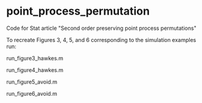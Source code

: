 # point_process_permutation
 Code for Stat article "Second order preserving point process permutations"

To recreate Figures 3, 4, 5, and 6 corresponding to the simulation examples run:

run_figure3_hawkes.m
run_figure4_hawkes.m
run_figure5_avoid.m
run_figure6_avoid.m
